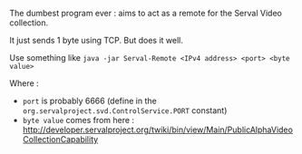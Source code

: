 The dumbest program ever : aims to act as a remote for the Serval Video collection.

It just sends 1 byte using TCP. But does it well.

Use something like `java -jar Serval-Remote <IPv4 address> <port> <byte value>`

Where :

* `port` is probably 6666 (define in the `org.servalproject.svd.ControlService.PORT` constant)
* `byte value` comes from here : http://developer.servalproject.org/twiki/bin/view/Main/PublicAlphaVideoCollectionCapability
